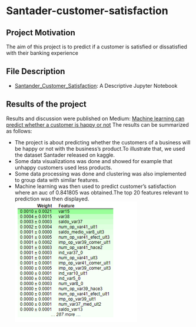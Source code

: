 # Santader-customer-satisfaction

## Project Motivation

The aim of this project is  to predict if a customer is satisfied or dissatisfied with their banking experience

## File Description

- [Santander_Customer_Satisfaction](https://github.com/ericboss/Santader-customer-satisfaction/blob/master/Santander_Customer_Satisfaction.ipynb): A Descriptive Jupyter Notebook
## Results of the project

Results and discussion were published on Medium: [Machine learning can predict whether a customer is happy or not](https://medium.com/@ericnguifo/machine-learning-can-predict-whether-a-customer-is-happy-or-not-7037f8761b6d)
The results can be summarized as follows:
- The project is about predicting whether the customers of a business will be happy or not with the business’s product.To illustrate that, we used the dataset Santader released on kaggle.
- Some data visualizations was done and showed for example that unhappy customers used less products.
- Some data processing was done and clustering was also implemented to group data with similar features.
- Machine learning was then used to predict customer’s satisfaction where an auc of 0.841805 was obtained.The top 20 features relevant to prediction was then displayed.
![alt text](https://github.com/ericboss/Santader-customer-satisfaction/blob/master/Screenshot%20(760).png)
